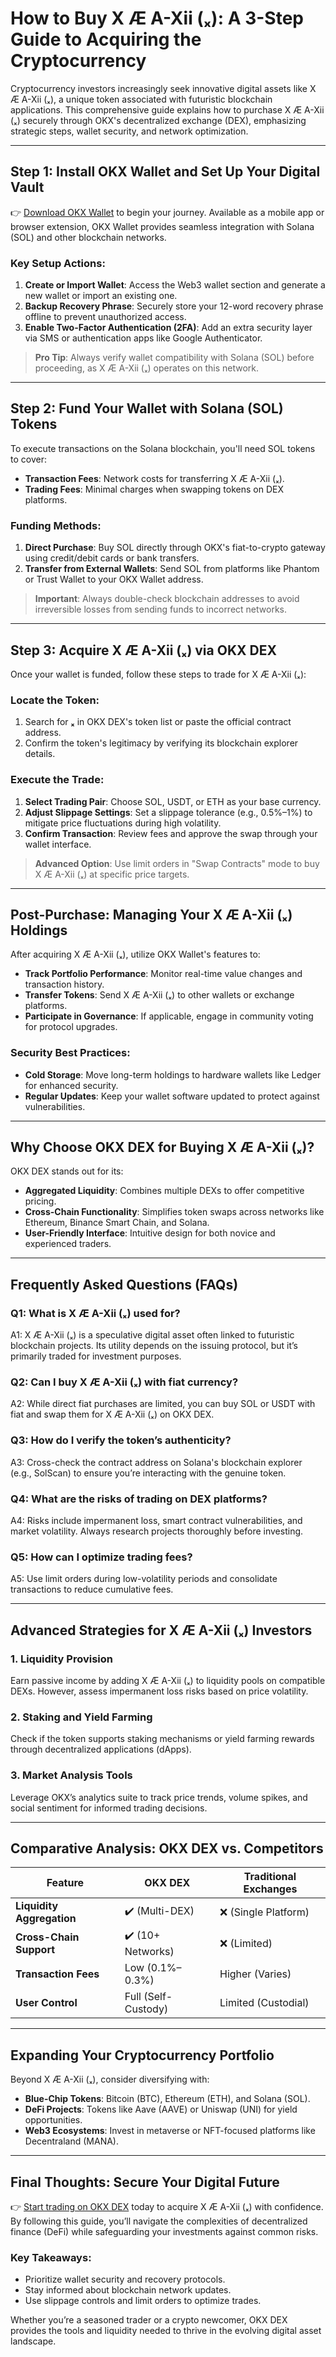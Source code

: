 # How to Buy X Æ A-Xii (ₓ): A 3-Step Guide to Acquiring the Cryptocurrency  

Cryptocurrency investors increasingly seek innovative digital assets like X Æ A-Xii (ₓ), a unique token associated with futuristic blockchain applications. This comprehensive guide explains how to purchase X Æ A-Xii (ₓ) securely through OKX's decentralized exchange (DEX), emphasizing strategic steps, wallet security, and network optimization.  

---

## Step 1: Install OKX Wallet and Set Up Your Digital Vault  

👉 [Download OKX Wallet](https://bit.ly/okx-bonus) to begin your journey. Available as a mobile app or browser extension, OKX Wallet provides seamless integration with Solana (SOL) and other blockchain networks.  

### Key Setup Actions:  
1. **Create or Import Wallet**: Access the Web3 wallet section and generate a new wallet or import an existing one.  
2. **Backup Recovery Phrase**: Securely store your 12-word recovery phrase offline to prevent unauthorized access.  
3. **Enable Two-Factor Authentication (2FA)**: Add an extra security layer via SMS or authentication apps like Google Authenticator.  

> **Pro Tip**: Always verify wallet compatibility with Solana (SOL) before proceeding, as X Æ A-Xii (ₓ) operates on this network.  

---

## Step 2: Fund Your Wallet with Solana (SOL) Tokens  

To execute transactions on the Solana blockchain, you'll need SOL tokens to cover:  
- **Transaction Fees**: Network costs for transferring X Æ A-Xii (ₓ).  
- **Trading Fees**: Minimal charges when swapping tokens on DEX platforms.  

### Funding Methods:  
1. **Direct Purchase**: Buy SOL directly through OKX's fiat-to-crypto gateway using credit/debit cards or bank transfers.  
2. **Transfer from External Wallets**: Send SOL from platforms like Phantom or Trust Wallet to your OKX Wallet address.  

> **Important**: Always double-check blockchain addresses to avoid irreversible losses from sending funds to incorrect networks.  

---

## Step 3: Acquire X Æ A-Xii (ₓ) via OKX DEX  

Once your wallet is funded, follow these steps to trade for X Æ A-Xii (ₓ):  

### Locate the Token:  
1. Search for **ₓ** in OKX DEX's token list or paste the official contract address.  
2. Confirm the token's legitimacy by verifying its blockchain explorer details.  

### Execute the Trade:  
1. **Select Trading Pair**: Choose SOL, USDT, or ETH as your base currency.  
2. **Adjust Slippage Settings**: Set a slippage tolerance (e.g., 0.5%–1%) to mitigate price fluctuations during high volatility.  
3. **Confirm Transaction**: Review fees and approve the swap through your wallet interface.  

> **Advanced Option**: Use limit orders in "Swap Contracts" mode to buy X Æ A-Xii (ₓ) at specific price targets.  

---

## Post-Purchase: Managing Your X Æ A-Xii (ₓ) Holdings  

After acquiring X Æ A-Xii (ₓ), utilize OKX Wallet's features to:  
- **Track Portfolio Performance**: Monitor real-time value changes and transaction history.  
- **Transfer Tokens**: Send X Æ A-Xii (ₓ) to other wallets or exchange platforms.  
- **Participate in Governance**: If applicable, engage in community voting for protocol upgrades.  

### Security Best Practices:  
- **Cold Storage**: Move long-term holdings to hardware wallets like Ledger for enhanced security.  
- **Regular Updates**: Keep your wallet software updated to protect against vulnerabilities.  

---

## Why Choose OKX DEX for Buying X Æ A-Xii (ₓ)?  

OKX DEX stands out for its:  
- **Aggregated Liquidity**: Combines multiple DEXs to offer competitive pricing.  
- **Cross-Chain Functionality**: Simplifies token swaps across networks like Ethereum, Binance Smart Chain, and Solana.  
- **User-Friendly Interface**: Intuitive design for both novice and experienced traders.  

---

## Frequently Asked Questions (FAQs)  

### Q1: What is X Æ A-Xii (ₓ) used for?  
A1: X Æ A-Xii (ₓ) is a speculative digital asset often linked to futuristic blockchain projects. Its utility depends on the issuing protocol, but it’s primarily traded for investment purposes.  

### Q2: Can I buy X Æ A-Xii (ₓ) with fiat currency?  
A2: While direct fiat purchases are limited, you can buy SOL or USDT with fiat and swap them for X Æ A-Xii (ₓ) on OKX DEX.  

### Q3: How do I verify the token’s authenticity?  
A3: Cross-check the contract address on Solana's blockchain explorer (e.g., SolScan) to ensure you’re interacting with the genuine token.  

### Q4: What are the risks of trading on DEX platforms?  
A4: Risks include impermanent loss, smart contract vulnerabilities, and market volatility. Always research projects thoroughly before investing.  

### Q5: How can I optimize trading fees?  
A5: Use limit orders during low-volatility periods and consolidate transactions to reduce cumulative fees.  

---

## Advanced Strategies for X Æ A-Xii (ₓ) Investors  

### 1. **Liquidity Provision**  
Earn passive income by adding X Æ A-Xii (ₓ) to liquidity pools on compatible DEXs. However, assess impermanent loss risks based on price volatility.  

### 2. **Staking and Yield Farming**  
Check if the token supports staking mechanisms or yield farming rewards through decentralized applications (dApps).  

### 3. **Market Analysis Tools**  
Leverage OKX’s analytics suite to track price trends, volume spikes, and social sentiment for informed trading decisions.  

---

## Comparative Analysis: OKX DEX vs. Competitors  

| Feature                | OKX DEX               | Traditional Exchanges |  
|------------------------|-----------------------|------------------------|  
| **Liquidity Aggregation** | ✔️ (Multi-DEX)        | ❌ (Single Platform)   |  
| **Cross-Chain Support**   | ✔️ (10+ Networks)     | ❌ (Limited)           |  
| **Transaction Fees**      | Low (0.1%–0.3%)       | Higher (Varies)        |  
| **User Control**          | Full (Self-Custody)   | Limited (Custodial)    |  

---

## Expanding Your Cryptocurrency Portfolio  

Beyond X Æ A-Xii (ₓ), consider diversifying with:  
- **Blue-Chip Tokens**: Bitcoin (BTC), Ethereum (ETH), and Solana (SOL).  
- **DeFi Projects**: Tokens like Aave (AAVE) or Uniswap (UNI) for yield opportunities.  
- **Web3 Ecosystems**: Invest in metaverse or NFT-focused platforms like Decentraland (MANA).  

---

## Final Thoughts: Secure Your Digital Future  

👉 [Start trading on OKX DEX](https://bit.ly/okx-bonus) today to acquire X Æ A-Xii (ₓ) with confidence. By following this guide, you’ll navigate the complexities of decentralized finance (DeFi) while safeguarding your investments against common risks.  

### Key Takeaways:  
- Prioritize wallet security and recovery protocols.  
- Stay informed about blockchain network updates.  
- Use slippage controls and limit orders to optimize trades.  

Whether you’re a seasoned trader or a crypto newcomer, OKX DEX provides the tools and liquidity needed to thrive in the evolving digital asset landscape.
